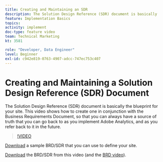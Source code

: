 ```yaml
---
title: Creating and Maintaining an SDR
description: The Solution Design Reference (SDR) document is basically the blueprint for your site. This video shows how to create one, in conjunction with the Business Requirements Document, so that you can always have a source of truth that you can go back to as you implement Adobe Analytics, and as you refer back to it in the future.
feature: Implementation Basics
topics: 
activity: implement
doc-type: feature video
team: Technical Marketing
kt: 3581

role: "Developer, Data Engineer"
level: Beginner
exl-id: c942e819-0763-4907-adcc-747ec753c407
---
```

# Creating and Maintaining a Solution Design Reference (SDR) Document

The Solution Design Reference (SDR) document is basically the blueprint for your site. This video shows how to create one in conjunction with the Business Requirements Document, so that you can always have a source of truth that you can go back to as you implement Adobe Analytics, and as you refer back to it in the future.

>[!VIDEO](https://video.tv.adobe.com/v/28754/?quality=12)

[Download](https://analytics.enablementadobe.com/files/brd-sdr-sample-template.xlsx) a sample BRD/SDR that you can use to define your site.

[Download](https://analytics.enablementadobe.com/files/geometrixx-clothiers-brd-sdr.xlsx) the BRD/SDR from this video (and the [BRD video](creating-a-business-requirements-document.md)).
